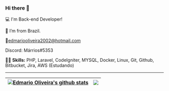 ### Hi there 👋

:computer: I'm Back-end Developer!

:house_with_garden: I’m from Brazil.

📧edmariooliveira2002@hotmail.com

Discord: Márrios#5353

👨‍💻  <strong>Skills:</strong> PHP, Laravel, CodeIgniter, MYSQL, Docker, Linux, Git, Github, Bitbucket, Jira, AWS (Estudando)  <br />


<hr>

| <a href="https://github.com/anuraghazra/github-readme-stats"><img align="center" src="https://github-readme-stats.vercel.app/api?username=edmariooliver&show_icons=true&theme=buefy&hide_border=true" alt="Edmario Oliveira's github stats" /></a> | <a href="https://github.com/anuraghazra/github-readme-stats"><img align="center" src="https://github-readme-stats.vercel.app/api/top-langs/?username=edmariooliver&theme=buefy&hide_border=true" /></a> |
| ------------- | ------------- |
